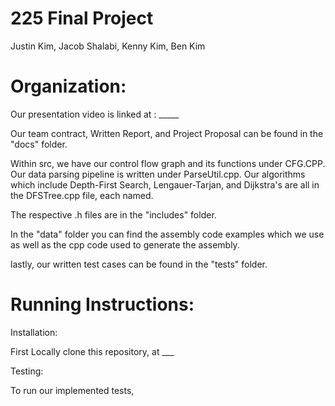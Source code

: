 # 225 Final Project 
Justin Kim, Jacob Shalabi, Kenny Kim, Ben Kim 


# Organization:

Our presentation video is linked at : _____

Our team contract, Written Report, and Project Proposal can be found in the "docs" folder.

Within src, we have our control flow graph and its functions under CFG.CPP. Our data parsing pipeline is written under ParseUtil.cpp. Our algorithms which include Depth-First Search, Lengauer-Tarjan, and Dijkstra's are all in the DFSTree.cpp file, each named. 

The respective .h files are in the "includes" folder.

In the "data" folder you can find the assembly code examples which we use as well as the cpp code used to generate the assembly.

lastly, our written test cases can be found in the "tests" folder.


# Running Instructions:

Installation:

First Locally clone this repository, at ___

Testing: 

To run our implemented tests, 
